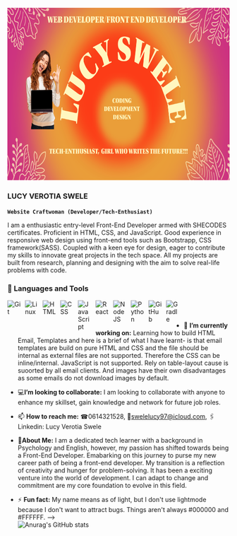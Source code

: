 <p align="center">
<img width="990px" height="390px" src="Untitled.png">
</p>

### LUCY VEROTIA SWELE

  **`Website Craftwoman (Developer/Tech-Enthusiast)`**
  
I am a enthusiastic entry-level Front-End Developer armed with SHECODES certificates. Proficient in HTML, CSS, and JavaScript. Good experience in responsive web design using front-end tools such as Bootstrapp, CSS framework(SASS). Coupled with a keen eye for design, eager to contribute my skills to innovate great
projects in the tech space. All my projects are built from research, planning and designing with the aim to solve real-life problems with code.

### 🧰 Languages and Tools

<img align="left" alt="Git" width="30px" style="padding-right:10px;" src="https://cdn.jsdelivr.net/gh/devicons/devicon/icons/git/git-original.svg" />
<img align="left" alt="Linux" width="30px" style="padding-right:10px;" src="https://cdn.jsdelivr.net/gh/devicons/devicon/icons/linux/linux-original.svg" />
<img align="left" alt="HTML" width="30px" style="padding-right:10px;" src="https://cdn.jsdelivr.net/gh/devicons/devicon/icons/html5/html5-plain.svg" />
<img align="left" alt="CSS" width="30px" style="padding-right:10px;" src="https://cdn.jsdelivr.net/gh/devicons/devicon/icons/css3/css3-plain.svg" />
<img align="left" alt="JavaScript" width="30px" style="padding-right:10px;" src="https://cdn.jsdelivr.net/gh/devicons/devicon/icons/javascript/javascript-plain.svg" />
<img align="left" alt="React" width="30px" style="padding-right:10px;" src="https://cdn.jsdelivr.net/gh/devicons/devicon/icons/react/react-original.svg" />
<img align="left" alt="NodeJS" width="30px" style="padding-right:10px;" src="https://cdn.jsdelivr.net/gh/devicons/devicon/icons/nodejs/nodejs-original.svg" />
<img align="left" alt="Python" width="30px" style="padding-right:10px;" src="https://cdn.jsdelivr.net/gh/devicons/devicon/icons/bootstrap/bootstrap-original.svg" />
<img align="left" alt="GitHub" width="30px" style="padding-right:10px;" src="https://cdn.jsdelivr.net/gh/devicons/devicon/icons/github/github-original.svg" />
<img align="left" alt="Gradle" width="30px" style="padding-right:10px;" src="https://cdn.jsdelivr.net/gh/devicons/devicon/icons/sass/sass-original.svg" />
 <br />
<br />


- 🔭 <strong>I’m currently working on:</strong>
  Learning how to build HTML Email, Templates and here is a brief of what I have learnt- is that email templates are build on pure HTML and CSS and the file should be internal as external files are not supported. Therefore the CSS can be inline/internal. JavaScript is not supported. Rely on table-layout cause is suoorted by all email clients. And images have their own disadvantages as some emails do not download images by default.
  
-  💻<strong>I’m looking to collaborate:</strong>
  I am looking to collaborate with anyone to enhance my skillset, gain knowledge and network for future job roles.
- 📫 <strong>How to reach me:</strong>
☎0614321528, 📩swelelucy97@icloud.com, 🖇Linkedin: Lucy Verotia Swele
-  💬<strong>About Me:</strong>
I am a dedicated tech learner with a background in Psychology and English, however, my passion has shifted towards being a Front-End Developer. Emabarking on this journey to purse my new career path of being a front-end developer. My transition is a reflection of creativity and hunger for problem-solving. It has been a exciting venture into the world of development. I can adapt to change and commitment are my core foundation to evolve in this field.
- ⚡ <strong>Fun fact:</strong>
My name means as of light, but I don't use lightmode because I don't want to attract bugs. Things aren't always #000000 and #FFFFFF.
-->
  <br />
 ![Anurag's GitHub stats](https://github-readme-stats.vercel.app/api?username=KhaniLucy&show_icons=true&theme=jolly)
